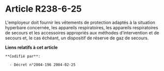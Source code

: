 # Article R238-6-25

L'employeur doit fournir les vêtements de protection adaptés à la situation hyperbare concernée, les appareils respiratoires,
les appareils respiratoires de secours et les accessoires appropriés aux méthodes d'intervention et de secours et, le cas
échéant, un dispositif de réserve de gaz de secours.

**Liens relatifs à cet article**

	**Codifié par**:

	  - Décret n°2004-196 2004-02-25
